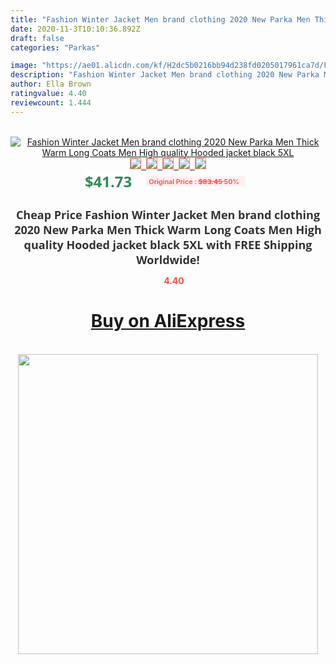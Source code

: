 ```yaml
---
title: "Fashion Winter Jacket Men brand clothing 2020 New Parka Men Thick Warm Long Coats Men High quality Hooded jacket black 5XL"
date: 2020-11-3T10:10:36.892Z
draft: false
categories: "Parkas"

image: "https://ae01.alicdn.com/kf/H2dc5b0216bb94d238fd0205017961ca7d/Fashion-Winter-Jacket-Men-brand-clothing-2020-New-Parka-Men-Thick-Warm-Long-Coats-Men-High.jpg"
description: "Fashion Winter Jacket Men brand clothing 2020 New Parka Men Thick Warm Long Coats Men High quality Hooded jacket black 5XL"
author: Ella Brown
ratingvalue: 4.40
reviewcount: 1.444
---
```

<br>
<div style="text-align: center;">
<a href="https://s.click.aliexpress.com/e/_AUXkhR" target="_blank" rel="nofollow noopener noreferrer"><img alt="Fashion Winter Jacket Men brand clothing 2020 New Parka Men Thick Warm Long Coats Men High quality Hooded jacket black 5XL" class="magnifier-image" src="https://ae01.alicdn.com/kf/H2dc5b0216bb94d238fd0205017961ca7d/Fashion-Winter-Jacket-Men-brand-clothing-2020-New-Parka-Men-Thick-Warm-Long-Coats-Men-High.jpg_640x640.jpg">
<br>
<img style="border:1px solid salmon" src="https://ae01.alicdn.com/kf/H2dc5b0216bb94d238fd0205017961ca7d/Fashion-Winter-Jacket-Men-brand-clothing-2020-New-Parka-Men-Thick-Warm-Long-Coats-Men-High.jpg_120x120.jpg">&nbsp;&nbsp;<img style="border:1px solid salmon" src="https://ae01.alicdn.com/kf/Ha93b7435d2d341ebb9293300d9934576f/Fashion-Winter-Jacket-Men-brand-clothing-2020-New-Parka-Men-Thick-Warm-Long-Coats-Men-High.jpg_120x120.jpg">&nbsp;&nbsp;<img style="border:1px solid salmon" src="https://ae01.alicdn.com/kf/H30d37d1a5ea64ba783b385632e60dc09I/Fashion-Winter-Jacket-Men-brand-clothing-2020-New-Parka-Men-Thick-Warm-Long-Coats-Men-High.jpg_120x120.jpg">&nbsp;&nbsp;<img style="border:1px solid salmon" src="https://ae01.alicdn.com/kf/H07278fd9a92346bba8bec58de3cc87c02/Fashion-Winter-Jacket-Men-brand-clothing-2020-New-Parka-Men-Thick-Warm-Long-Coats-Men-High.jpg_120x120.jpg">&nbsp;&nbsp;<img style="border:1px solid salmon" src="https://ae01.alicdn.com/kf/H768ffd9d7bf74f549da5296915bdfb31w/Fashion-Winter-Jacket-Men-brand-clothing-2020-New-Parka-Men-Thick-Warm-Long-Coats-Men-High.jpg_120x120.jpg"></a></div><br0>
<div style="text-align: center;"><span style="background-color: white; border: 0px; box-sizing: border-box; color: seagreen; display: inline-block; font-family: &quot;open sans&quot; , &quot;arial&quot; , &quot;helvetica&quot; , sans-serif , &quot;heiti&quot;; font-size: 24px; font-stretch: inherit; font-weight: 700; line-height: inherit; margin: 0px 10px 0px 0px; padding: 0px; vertical-align: middle;">$41.73 </span>
<span style="background: rgb(255 , 241 , 241); border-radius: 3px; border: 0px; box-sizing: border-box; color: #ff4747; display: inline-block; font-family: inherit; font-size: 12px; font-stretch: inherit; font-style: inherit; font-variant: inherit; font-weight: 600; line-height: inherit; margin: 0px; padding: 2px 5px; transform: scale(0.9); vertical-align: middle;">Original Price : <b style="text-decoration: line-through;">$83.45 </b> 50%&nbsp;&nbsp;</span></div>
<h1 style="color: #333333; display: inline-block; font-family: &quot;open sans&quot; , &quot;arial&quot; , &quot;helvetica&quot; , sans-serif , &quot;heiti&quot;; font-size: 18px; font-stretch: inherit; font-weight: 700; text-align: center;">Cheap Price Fashion Winter Jacket Men brand clothing 2020 New Parka Men Thick Warm Long Coats Men High quality Hooded jacket black 5XL with FREE Shipping Worldwide!</h1>
<div style="color: #ff4747; text-align: center;">
<img src="https://4.bp.blogspot.com/-M0ZcTcb-5uY/XleCXlxnR4I/AAAAAAAAAEc/OrjgMkXV1oMQFaCRZj5HQwOCBcu3w1FegCPcBGAYYCw/s1600/star.png" style="height: 15px;">&nbsp;<b>4.40</b></div>
<div class="button_cont" align="center"><a class="buynow_a" href="https://s.click.aliexpress.com/e/_AUXkhR" target="_blank" rel="nofollow noopener noreferrer"><H1>Buy on AliExpress</H1></a></div><br>
<div class="separator" style="clear: both; text-align: center;">
<img src="https://lh3.googleusercontent.com/-pTy5HemUv9M/XlePHvY0dAI/AAAAAAAAAE4/0nX5iRUoIWY8eMW9Dpxeirr157OZliDIgCLcBGAsYHQ/s1600/badge.gif" width="480">
</div>
